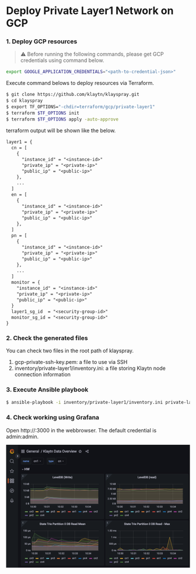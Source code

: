 # Deploy Private Layer1 Network on GCP

### 1. Deploy GCP resources
> :warning: Before running the following commands, please get GCP credentials using command below.
```bash
export GOOGLE_APPLICATION_CREDENTIALS="<path-to-credential-json>"
```

Execute command belows to deploy resources via Terraform.
```bash
$ git clone https://github.com/klaytn/klayspray.git
$ cd klayspray
$ export TF_OPTIONS="-chdir=terraform/gcp/private-layer1"
$ terraform $TF_OPTIONS init
$ terraform $TF_OPTIONS apply -auto-approve
```

terraform output will be shown like the below.
```hcl
layer1 = {
  cn = [
    {
      "instance_id" = "<instance-id>"
      "private_ip" = "<private-ip>"
      "public_ip" = "<public-ip>"
    },
    ...
  ]
  en = [
    {
      "instance_id" = "<instance-id>"
      "private_ip" = "<private-ip>"
      "public_ip" = "<public-ip>"
    },
  ]
  pn = [
    {
      "instance_id" = "<instance-id>"
      "private_ip" = "<private-ip>"
      "public_ip" = "<public-ip>"
    },
    ...
  ]
  monitor = {
    "instance_id" = "<instance-id>"
    "private_ip" = "<private-ip>"
    "public_ip" = "<public-ip>"
  }
  layer1_sg_id  = "<security-group-id>"
  monitor_sg_id = "<security-group-id>"
}
```

### 2. Check the generated files
You can check two files in the root path of klayspray.
1. gcp-private-ssh-key.pem: a file to use via SSH
2. inventory/private-layer1/inventory.ini: a file storing Klaytn node connection information


### 3. Execute Ansible playbook
```bash
$ ansible-playbook -i inventory/private-layer1/inventory.ini private-layer1.yaml
```

### 4. Check working using Grafana
Open http://<monitor-public-ip>:3000 in the webbrowser. The default credential is admin:admin.

![Image](docs/img/grafana.png?raw=true)
